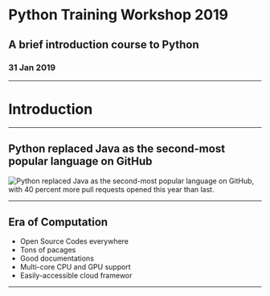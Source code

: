# Python Training Workshop 2019
## A brief introduction course to Python
### 31 Jan 2019

---
# Introduction

---
## Python replaced Java as the second-most popular language on GitHub

![Python replaced Java as the second-most popular language on GitHub, with 40
percent more pull requests opened this year than
last.](assets/images/python_rank.png)

---
## Era of Computation

* Open Source Codes everywhere
* Tons of pacages 
* Good documentations
* Multi-core CPU and GPU support
* Easily-accessible cloud framewor

---